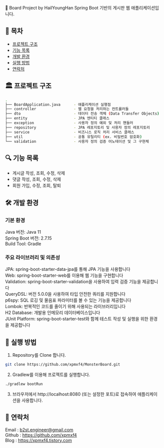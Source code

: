 📌 Board Project by HailYoungHan
Spring Boot 기반의 게시판 웹 애플리케이션입니다.

## 📝 목차
- [프로젝트 구조](#프로젝트-구조)
- [기능 목록](#기능-목록)
- [개발 환경](#개발-환경)
- [실행 방법](#실행-방법)
- [연락처](#연락처)

## 🏛 프로젝트 구조
```bash
.
├── BoardApplication.java      - 애플리케이션 실행점
├── controller                 - 웹 요청을 처리하는 컨트롤러들
├── dto                        - 데이터 전송 객체 (Data Transfer Objects)
├── entity                     - JPA 엔티티 클래스
├── exception                  - 사용자 정의 예외 및 처리 핸들러
├── repository                 - JPA 레포지토리 및 사용자 정의 레포지토리
├── service                    - 비즈니스 로직 처리 서비스 클래스
├── util                       - 공통 유틸리티 (ex. 비밀번호 암호화)
└── validation                 - 사용자 정의 검증 어노테이션 및 그 구현체
```


## 🔍 기능 목록
- 게시글 작성, 조회, 수정, 삭제
- 댓글 작성, 조회, 수정, 삭제
- 회원 가입, 수정, 조회, 탈퇴

## 🛠 개발 환경
### 기본 환경

Java 버전: Java 11 <br>
Spring Boot 버전: 2.7.15 <br>
Build Tool: Gradle <br>
### 주요 라이브러리 및 의존성
JPA: spring-boot-starter-data-jpa를 통해 JPA 기능을 사용합니다 <br>
Web: spring-boot-starter-web를 이용해 웹 기능을 구현합니다 <br>
Validation: spring-boot-starter-validation을 사용하여 입력 검증 기능을 제공합니다 <br>
QueryDSL: 버전 5.0.0을 사용하여 타입 안전한 쿼리를 지원합니다 <br>
p6spy: SQL 로깅 및 물음표 파라미터를 볼 수 있는 기능을 제공합니다 <br>
Lombok: 반복적인 코드를 줄이기 위해 사용되는 라이브러리입니다 <br>
H2 Database: 개발용 인메모리 데이터베이스입니다 <br>
JUnit Platform: spring-boot-starter-test와 함께 테스트 작성 및 실행을 위한 환경을 제공합니다 <br>

## 🚀 실행 방법
1. Repository를 Clone 합니다.
```bash
git clone https://github.com/xpmxf4/MonsterBoard.git
```

2. Gradlew를 이용해 프로젝트를 실행합니다.
```bash
./gradlew bootRun 
```

3. 브라우저에서 http://localhost:8080 (또는 설정한 포트)로 접속하여 애플리케이션을 사용합니다.

## 💌 연락처
Email   : b2st.engineer@gmail.com<br>
Github  : https://github.com/xpmxf4 <br>
Blog    : https://xpmxf4.tistory.com